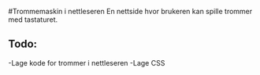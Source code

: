 #Trommemaskin i nettleseren
En nettside hvor brukeren kan spille trommer med tastaturet.
## Todo:
-Lage kode for trommer i nettleseren
-Lage CSS
